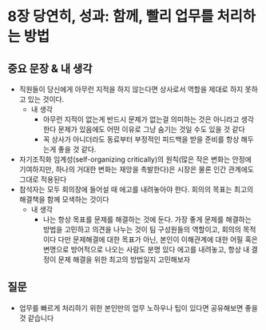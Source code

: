 # 8장 당연히, 성과: 함께, 빨리 업무를 처리하는 방법

## 중요 문장 & 내 생각

- 직원들이 당신에게 아무런 지적을 하지 않는다면 상사로서 역할을 제대로 하지 못하고 있는 것이다.
    - 내 생각
        - 아무런 지적이 없는게 반드시 문제가 없는걸 의미하는 것은 아니라고 생각한다 문제가 있음에도 어떤 이유로 그냥 숨기는 것일 수도 있을 것 같다
        - 꼭 상사가 아니더라도 동료부터 부정적인 피드백을 받을 준비를 항상 해두는게 좋을 것 같다.
- 자기조직화 임계성(self-organizing critically)의 원칙(많은 작은 변화는 안정에 기여하지만, 하나의 거대한 변화는 재앙을 촉발한다)은 시장은 물론 인간 관계에도 그대로 적용된다
- 참석자는 모두 회의장에 들어설 때 에고를 내려놓아야 한다. 회의의 목표는 최고의 해결책을 함께 모색하는 것이다
    - 내 생각
        - 나는 항상 목표를 문제를 해결하는 것에 둔다. 가장 좋게 문제를 해결하는 방법을 고민하고 의견을 나누는 것이 팀 구성원들의 역할이고, 회의의 목적이다 다만 문제해결에 대한 목표가 아닌, 본인이 이해관계에 대한 어필 혹은 변명으로 방어적으로 나오는 사람도 분명 있다 에고를 내려놓고, 항상 내 결정이 문제 해결을 위한 최고의 방법일지 고민해보자

## 질문

- 업무를 빠르게 처리하기 위한 본인만의 업무 노하우나 팁이 있다면 공유해보면 좋을 것 같습니다